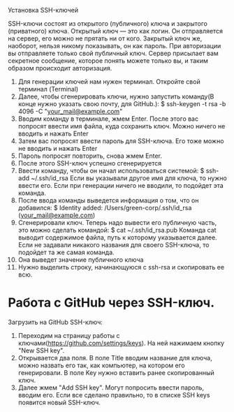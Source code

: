 Установка SSH-ключей 

SSH-ключи состоят из открытого (публичного) ключа и закрытого (приватного) ключа.
Открытый ключ — это как логин. Он отправляется на сервер, его можно не прятать ни от кого. 
Закрытый ключ же, наоборот, нельзя никому показывать, он как пароль.
При авторизации вы отправляете только свой публичный ключ. Сервер присылает вам секретное сообщение, которое понять 
можете только вы, и таким образом происходит авторизация. 

1. Для генерации ключей нам нужен терминал. Откройте свой терминал (Terminal)
2. Далее, чтобы сгенерировать ключи, нужно запустить команду(В конце нужно указать свою почту, для GitHub.): 
    $ ssh-keygen -t rsa -b 4096 -C "your_mail@example.com"
3. Вводим команду в терминале, жмем Enter. После этого вас попросят ввести имя файла, куда сохранить ключ. 
Можно ничего не вводить и нажать Enter
4. Затем вас попросят ввести пароль для SSH-ключа. Его тоже можно не вводить и нажать Enter
5. Пароль попросят повторить, снова жмем Enter.
6. После этого SSH-ключ успешно сгенерируется
7. Ввести команду, чтобы он начал использоваться системой:
    $ ssh-add ~/.ssh/id_rsa
Если вы указывали другое имя для ключа, то нужно ввести его. Если при генерации ничего не вводили, то подойдет эта команда.
8. После ввода команды выведется информация о том, что он добавился:
    $ Identity added: /Users/green-corp/.ssh/id_rsa (your_mail@example.com)
9. Сгенерировали ключ. Теперь надо вывести его публичную часть, это можно сделать командой:
    $ cat ~/.ssh/id_rsa.pub
Команда cat выводит содержимое файла, путь к которому указывается далее. Если не задавали никакого названия для своего 
SSH-ключа, то подойдет та же самая команда.
10. Она выведет значение публичного ключа
11. Нужно выделить строку, начинающуюся с ssh-rsa и скопировать ее всю.


Работа с GitHub через SSH-ключ.
========================================================================================================================

Загрузить на GitHub SSH-ключ:
1. Переходим на страницу работы с ключами(https://github.com/settings/keys). На ней нажимаем кнопку "New SSH key".
2. Открывается два поля. В поле Title вводим название для ключа, можно назвать его так, как компьютер, на котором его 
генерировали. В поле Key нужно вставить ранее скопированный ключ.
3. Далее жмем "Add SSH key". Могут попросить ввести пароль, вводим его. Если все сделано правильно, то в списке SSH keys
появится новый SSH-ключ.
